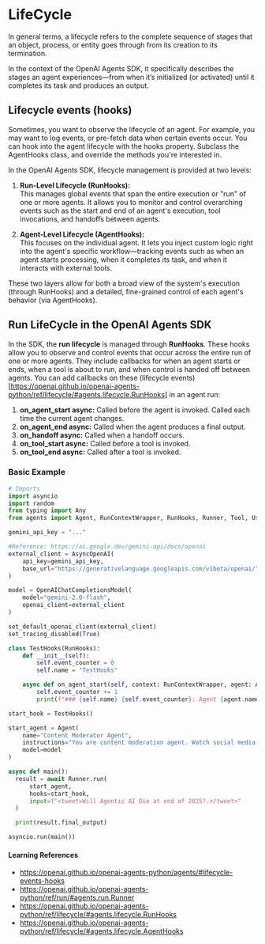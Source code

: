 # LifeCycle

In general terms, a lifecycle refers to the complete sequence of stages that an object, process, or entity goes through from its creation to its termination. 

In the context of the OpenAI Agents SDK, it specifically describes the stages an agent experiences—from when it’s initialized (or activated) until it completes its task and produces an output. 

## Lifecycle events (hooks)
Sometimes, you want to observe the lifecycle of an agent. For example, you may want to log events, or pre-fetch data when certain events occur. You can hook into the agent lifecycle with the hooks property. Subclass the AgentHooks class, and override the methods you're interested in.

In the OpenAI Agents SDK, lifecycle management is provided at two levels:

1. **Run-Level Lifecycle (RunHooks):**  
   This manages global events that span the entire execution or "run" of one or more agents. It allows you to monitor and control overarching events such as the start and end of an agent's execution, tool invocations, and handoffs between agents.

2. **Agent-Level Lifecycle (AgentHooks):**  
   This focuses on the individual agent. It lets you inject custom logic right into the agent's specific workflow—tracking events such as when an agent starts processing, when it completes its task, and when it interacts with external tools.

These two layers allow for both a broad view of the system's execution (through RunHooks) and a detailed, fine-grained control of each agent's behavior (via AgentHooks). 


## Run LifeCycle in the OpenAI Agents SDK

In the SDK, the **run lifecycle** is managed through **RunHooks**. These hooks allow you to observe and control events that occur across the entire run of one or more agents. They include callbacks for when an agent starts or ends, when a tool is about to run, and when control is handed off between agents. You can add callbacks on these (lifecycle events)[https://openai.github.io/openai-agents-python/ref/lifecycle/#agents.lifecycle.RunHooks] in an agent run:

1. **on_agent_start async:** Called before the agent is invoked. Called each time the current agent changes.
2. **on_agent_end async:** Called when the agent produces a final output.
3. **on_handoff async:** Called when a handoff occurs.
4. **on_tool_start async:** Called before a tool is invoked.
5. **on_tool_end async:** Called after a tool is invoked.

### Basic Example

```python
# Imports
import asyncio
import random
from typing import Any
from agents import Agent, RunContextWrapper, RunHooks, Runner, Tool, Usage, AsyncOpenAI OpenAIChatCompletionsModel, set_default_openai_client, set_tracing_disabled

gemini_api_key = "..."

#Reference: https://ai.google.dev/gemini-api/docs/openai
external_client = AsyncOpenAI(
    api_key=gemini_api_key,
    base_url="https://generativelanguage.googleapis.com/v1beta/openai/",
)

model = OpenAIChatCompletionsModel(
    model="gemini-2.0-flash",
    openai_client=external_client
)

set_default_openai_client(external_client)
set_tracing_disabled(True)

class TestHooks(RunHooks):
    def __init__(self):
        self.event_counter = 0
        self.name = "TestHooks"

    async def on_agent_start(self, context: RunContextWrapper, agent: Agent) -> None:
        self.event_counter += 1
        print(f"### {self.name} {self.event_counter}: Agent {agent.name} started. Usage: {context.usage}")

start_hook = TestHooks()

start_agent = Agent(
    name="Content Moderator Agent",
    instructions="You are content moderation agent. Watch social media content received and flag queries that need help or answer. We will answer anything about AI?",
    model=model
)

async def main():
  result = await Runner.run(
      start_agent,
      hooks=start_hook,
      input=f"<tweet>Will Agentic AI Die at end of 2025?.</tweet>"
  )

  print(result.final_output)

asyncio.run(main())
```

#### Learning References
- https://openai.github.io/openai-agents-python/agents/#lifecycle-events-hooks
- https://openai.github.io/openai-agents-python/ref/run/#agents.run.Runner
- https://openai.github.io/openai-agents-python/ref/lifecycle/#agents.lifecycle.RunHooks
- https://openai.github.io/openai-agents-python/ref/lifecycle/#agents.lifecycle.AgentHooks